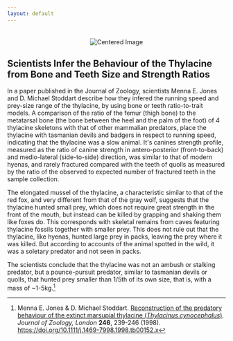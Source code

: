 ```yaml
---
layout: default
---
```


<div style="text-align: center;">
  <img src="{{ site.baseurl }}/docs/images/header.natural_history.png" alt="Centered Image" style="margin-top: 20px;">
</div>

## Scientists Infer the Behaviour of the Thylacine from Bone and Teeth Size and Strength Ratios

In a paper published in the Journal of Zoology, scientists Menna E. Jones and D. Michael Stoddart describe how they infered the running speed and prey-size range of the thylacine, by using bone or teeth ratio-to-trait models. A comparison of the ratio of the femur (thigh bone) to the metatarsal bone (the bone between the heel and the palm of the foot) of 4 thylacine skeletons with that of other mammalian predators, place the thylacine with tasmanian devils and badgers in respect to running speed, indicating that the thylacine was a slow animal. It's canines strength profile, measured as the ratio of canine strength in antero-posterior (front-to-back) and medio-lateral (side-to-side) direction, was similar to that of modern hyenas, and rarely fractured compared with the teeth of quolls as measured by the ratio of the observed to expected number of fractured teeth in the sample collection.

The elongated mussel of the thylacine, a characteristic similar to that of the red fox, and very different from that of the gray wolf, suggests that the thylacine hunted small prey, which does not require great strength in the front of the mouth, but instead can be killed by grapping and shaking them like foxes do. This corresponds with skeletal remains from caves featuring thylacine fossils together with smaller prey. This does not rule out that the thylacine, like hyenas, hunted large prey in packs, leaving the prey where it was killed. But according to accounts of the animal spotted in the wild, it was a soletary predator and not seen in packs.

The scientists conclude that the thylacine was not an ambush or stalking predator, but a pounce-pursuit predator, similar to tasmanian devils or quolls, that hunted prey smaller than 1/5th of its own size, that is, with a mass of ~1-5kg.[^1]

[^1]: Menna E. Jones & D. Michael Stoddart. [Reconstruction of the predatory behaviour of the extinct marsupial thylacine (*Thylacinus cynocephalus*)](https://zslpublications.onlinelibrary.wiley.com/doi/epdf/10.1111/j.1469-7998.1998.tb00152.x). *Journal of Zoology, London* __246__, 239-246 (1998). https://doi.org/10.1111/j.1469-7998.1998.tb00152.x 